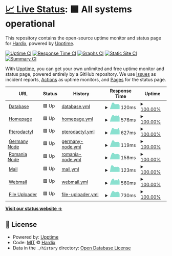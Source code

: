 # [📈 Live Status](https://demo.upptime.js.org): <!--live status--> **🟩 All systems operational**

This repository contains the open-source uptime monitor and status page for [Hardix](https://fastguard.ro), powered by [Upptime](https://github.com/upptime/upptime).

[![Uptime CI](https://github.com/hardixnph/fastguard-uptime/workflows/Uptime%20CI/badge.svg)](https://github.com/hardixnph/fastguard-uptime/actions?query=workflow%3A%22Uptime+CI%22)
[![Response Time CI](https://github.com/hardixnph/fastguard-uptime/workflows/Response%20Time%20CI/badge.svg)](https://github.com/hardixnph/fastguard-uptime/actions?query=workflow%3A%22Response+Time+CI%22)
[![Graphs CI](https://github.com/hardixnph/fastguard-uptime/workflows/Graphs%20CI/badge.svg)](https://github.com/hardixnph/fastguard-uptime/actions?query=workflow%3A%22Graphs+CI%22)
[![Static Site CI](https://github.com/hardixnph/fastguard-uptime/workflows/Static%20Site%20CI/badge.svg)](https://github.com/hardixnph/fastguard-uptime/actions?query=workflow%3A%22Static+Site+CI%22)
[![Summary CI](https://github.com/hardixnph/fastguard-uptime/workflows/Summary%20CI/badge.svg)](https://github.com/hardixnph/fastguard-uptime/actions?query=workflow%3A%22Summary+CI%22)

With [Upptime](https://upptime.js.org), you can get your own unlimited and free uptime monitor and status page, powered entirely by a GitHub repository. We use [Issues](https://github.com/hardixnph/fastguard-uptime/issues) as incident reports, [Actions](https://github.com/hardixnph/fastguard-uptime/actions) as uptime monitors, and [Pages](https://demo.upptime.js.org) for the status page.

<!--start: status pages-->
<!-- This summary is generated by Upptime (https://github.com/upptime/upptime) -->
<!-- Do not edit this manually, your changes will be overwritten -->
<!-- prettier-ignore -->
| URL | Status | History | Response Time | Uptime |
| --- | ------ | ------- | ------------- | ------ |
| <img alt="" src="https://icons.duckduckgo.com/ip3/null.ico" height="13"> [Database](116.203.189.202) | 🟩 Up | [database.yml](https://github.com/hardixnph/fastguard-uptime/commits/HEAD/history/database.yml) | <details><summary><img alt="Response time graph" src="./graphs/database/response-time-week.png" height="20"> 120ms</summary><br><a href="https://status.fastguard.ro/history/database"><img alt="Response time 120" src="https://img.shields.io/endpoint?url=https%3A%2F%2Fraw.githubusercontent.com%2Fhardixnph%2Ffastguard-uptime%2FHEAD%2Fapi%2Fdatabase%2Fresponse-time.json"></a><br><a href="https://status.fastguard.ro/history/database"><img alt="24-hour response time 90" src="https://img.shields.io/endpoint?url=https%3A%2F%2Fraw.githubusercontent.com%2Fhardixnph%2Ffastguard-uptime%2FHEAD%2Fapi%2Fdatabase%2Fresponse-time-day.json"></a><br><a href="https://status.fastguard.ro/history/database"><img alt="7-day response time 120" src="https://img.shields.io/endpoint?url=https%3A%2F%2Fraw.githubusercontent.com%2Fhardixnph%2Ffastguard-uptime%2FHEAD%2Fapi%2Fdatabase%2Fresponse-time-week.json"></a><br><a href="https://status.fastguard.ro/history/database"><img alt="30-day response time 120" src="https://img.shields.io/endpoint?url=https%3A%2F%2Fraw.githubusercontent.com%2Fhardixnph%2Ffastguard-uptime%2FHEAD%2Fapi%2Fdatabase%2Fresponse-time-month.json"></a><br><a href="https://status.fastguard.ro/history/database"><img alt="1-year response time 120" src="https://img.shields.io/endpoint?url=https%3A%2F%2Fraw.githubusercontent.com%2Fhardixnph%2Ffastguard-uptime%2FHEAD%2Fapi%2Fdatabase%2Fresponse-time-year.json"></a></details> | <details><summary><a href="https://status.fastguard.ro/history/database">100.00%</a></summary><a href="https://status.fastguard.ro/history/database"><img alt="All-time uptime 100.00%" src="https://img.shields.io/endpoint?url=https%3A%2F%2Fraw.githubusercontent.com%2Fhardixnph%2Ffastguard-uptime%2FHEAD%2Fapi%2Fdatabase%2Fuptime.json"></a><br><a href="https://status.fastguard.ro/history/database"><img alt="24-hour uptime 100.00%" src="https://img.shields.io/endpoint?url=https%3A%2F%2Fraw.githubusercontent.com%2Fhardixnph%2Ffastguard-uptime%2FHEAD%2Fapi%2Fdatabase%2Fuptime-day.json"></a><br><a href="https://status.fastguard.ro/history/database"><img alt="7-day uptime 100.00%" src="https://img.shields.io/endpoint?url=https%3A%2F%2Fraw.githubusercontent.com%2Fhardixnph%2Ffastguard-uptime%2FHEAD%2Fapi%2Fdatabase%2Fuptime-week.json"></a><br><a href="https://status.fastguard.ro/history/database"><img alt="30-day uptime 100.00%" src="https://img.shields.io/endpoint?url=https%3A%2F%2Fraw.githubusercontent.com%2Fhardixnph%2Ffastguard-uptime%2FHEAD%2Fapi%2Fdatabase%2Fuptime-month.json"></a><br><a href="https://status.fastguard.ro/history/database"><img alt="1-year uptime 100.00%" src="https://img.shields.io/endpoint?url=https%3A%2F%2Fraw.githubusercontent.com%2Fhardixnph%2Ffastguard-uptime%2FHEAD%2Fapi%2Fdatabase%2Fuptime-year.json"></a></details>
| <img alt="" src="https://icons.duckduckgo.com/ip3/fastguard.ro.ico" height="13"> [Homepage](https://fastguard.ro) | 🟩 Up | [homepage.yml](https://github.com/hardixnph/fastguard-uptime/commits/HEAD/history/homepage.yml) | <details><summary><img alt="Response time graph" src="./graphs/homepage/response-time-week.png" height="20"> 576ms</summary><br><a href="https://status.fastguard.ro/history/homepage"><img alt="Response time 576" src="https://img.shields.io/endpoint?url=https%3A%2F%2Fraw.githubusercontent.com%2Fhardixnph%2Ffastguard-uptime%2FHEAD%2Fapi%2Fhomepage%2Fresponse-time.json"></a><br><a href="https://status.fastguard.ro/history/homepage"><img alt="24-hour response time 433" src="https://img.shields.io/endpoint?url=https%3A%2F%2Fraw.githubusercontent.com%2Fhardixnph%2Ffastguard-uptime%2FHEAD%2Fapi%2Fhomepage%2Fresponse-time-day.json"></a><br><a href="https://status.fastguard.ro/history/homepage"><img alt="7-day response time 576" src="https://img.shields.io/endpoint?url=https%3A%2F%2Fraw.githubusercontent.com%2Fhardixnph%2Ffastguard-uptime%2FHEAD%2Fapi%2Fhomepage%2Fresponse-time-week.json"></a><br><a href="https://status.fastguard.ro/history/homepage"><img alt="30-day response time 576" src="https://img.shields.io/endpoint?url=https%3A%2F%2Fraw.githubusercontent.com%2Fhardixnph%2Ffastguard-uptime%2FHEAD%2Fapi%2Fhomepage%2Fresponse-time-month.json"></a><br><a href="https://status.fastguard.ro/history/homepage"><img alt="1-year response time 576" src="https://img.shields.io/endpoint?url=https%3A%2F%2Fraw.githubusercontent.com%2Fhardixnph%2Ffastguard-uptime%2FHEAD%2Fapi%2Fhomepage%2Fresponse-time-year.json"></a></details> | <details><summary><a href="https://status.fastguard.ro/history/homepage">100.00%</a></summary><a href="https://status.fastguard.ro/history/homepage"><img alt="All-time uptime 100.00%" src="https://img.shields.io/endpoint?url=https%3A%2F%2Fraw.githubusercontent.com%2Fhardixnph%2Ffastguard-uptime%2FHEAD%2Fapi%2Fhomepage%2Fuptime.json"></a><br><a href="https://status.fastguard.ro/history/homepage"><img alt="24-hour uptime 100.00%" src="https://img.shields.io/endpoint?url=https%3A%2F%2Fraw.githubusercontent.com%2Fhardixnph%2Ffastguard-uptime%2FHEAD%2Fapi%2Fhomepage%2Fuptime-day.json"></a><br><a href="https://status.fastguard.ro/history/homepage"><img alt="7-day uptime 100.00%" src="https://img.shields.io/endpoint?url=https%3A%2F%2Fraw.githubusercontent.com%2Fhardixnph%2Ffastguard-uptime%2FHEAD%2Fapi%2Fhomepage%2Fuptime-week.json"></a><br><a href="https://status.fastguard.ro/history/homepage"><img alt="30-day uptime 100.00%" src="https://img.shields.io/endpoint?url=https%3A%2F%2Fraw.githubusercontent.com%2Fhardixnph%2Ffastguard-uptime%2FHEAD%2Fapi%2Fhomepage%2Fuptime-month.json"></a><br><a href="https://status.fastguard.ro/history/homepage"><img alt="1-year uptime 100.00%" src="https://img.shields.io/endpoint?url=https%3A%2F%2Fraw.githubusercontent.com%2Fhardixnph%2Ffastguard-uptime%2FHEAD%2Fapi%2Fhomepage%2Fuptime-year.json"></a></details>
| <img alt="" src="https://icons.duckduckgo.com/ip3/pterodactyl.fastguard.ro.ico" height="13"> [Pterodactyl](https://pterodactyl.fastguard.ro) | 🟩 Up | [pterodactyl.yml](https://github.com/hardixnph/fastguard-uptime/commits/HEAD/history/pterodactyl.yml) | <details><summary><img alt="Response time graph" src="./graphs/pterodactyl/response-time-week.png" height="20"> 627ms</summary><br><a href="https://status.fastguard.ro/history/pterodactyl"><img alt="Response time 627" src="https://img.shields.io/endpoint?url=https%3A%2F%2Fraw.githubusercontent.com%2Fhardixnph%2Ffastguard-uptime%2FHEAD%2Fapi%2Fpterodactyl%2Fresponse-time.json"></a><br><a href="https://status.fastguard.ro/history/pterodactyl"><img alt="24-hour response time 464" src="https://img.shields.io/endpoint?url=https%3A%2F%2Fraw.githubusercontent.com%2Fhardixnph%2Ffastguard-uptime%2FHEAD%2Fapi%2Fpterodactyl%2Fresponse-time-day.json"></a><br><a href="https://status.fastguard.ro/history/pterodactyl"><img alt="7-day response time 627" src="https://img.shields.io/endpoint?url=https%3A%2F%2Fraw.githubusercontent.com%2Fhardixnph%2Ffastguard-uptime%2FHEAD%2Fapi%2Fpterodactyl%2Fresponse-time-week.json"></a><br><a href="https://status.fastguard.ro/history/pterodactyl"><img alt="30-day response time 627" src="https://img.shields.io/endpoint?url=https%3A%2F%2Fraw.githubusercontent.com%2Fhardixnph%2Ffastguard-uptime%2FHEAD%2Fapi%2Fpterodactyl%2Fresponse-time-month.json"></a><br><a href="https://status.fastguard.ro/history/pterodactyl"><img alt="1-year response time 627" src="https://img.shields.io/endpoint?url=https%3A%2F%2Fraw.githubusercontent.com%2Fhardixnph%2Ffastguard-uptime%2FHEAD%2Fapi%2Fpterodactyl%2Fresponse-time-year.json"></a></details> | <details><summary><a href="https://status.fastguard.ro/history/pterodactyl">100.00%</a></summary><a href="https://status.fastguard.ro/history/pterodactyl"><img alt="All-time uptime 100.00%" src="https://img.shields.io/endpoint?url=https%3A%2F%2Fraw.githubusercontent.com%2Fhardixnph%2Ffastguard-uptime%2FHEAD%2Fapi%2Fpterodactyl%2Fuptime.json"></a><br><a href="https://status.fastguard.ro/history/pterodactyl"><img alt="24-hour uptime 100.00%" src="https://img.shields.io/endpoint?url=https%3A%2F%2Fraw.githubusercontent.com%2Fhardixnph%2Ffastguard-uptime%2FHEAD%2Fapi%2Fpterodactyl%2Fuptime-day.json"></a><br><a href="https://status.fastguard.ro/history/pterodactyl"><img alt="7-day uptime 100.00%" src="https://img.shields.io/endpoint?url=https%3A%2F%2Fraw.githubusercontent.com%2Fhardixnph%2Ffastguard-uptime%2FHEAD%2Fapi%2Fpterodactyl%2Fuptime-week.json"></a><br><a href="https://status.fastguard.ro/history/pterodactyl"><img alt="30-day uptime 100.00%" src="https://img.shields.io/endpoint?url=https%3A%2F%2Fraw.githubusercontent.com%2Fhardixnph%2Ffastguard-uptime%2FHEAD%2Fapi%2Fpterodactyl%2Fuptime-month.json"></a><br><a href="https://status.fastguard.ro/history/pterodactyl"><img alt="1-year uptime 100.00%" src="https://img.shields.io/endpoint?url=https%3A%2F%2Fraw.githubusercontent.com%2Fhardixnph%2Ffastguard-uptime%2FHEAD%2Fapi%2Fpterodactyl%2Fuptime-year.json"></a></details>
| <img alt="" src="https://icons.duckduckgo.com/ip3/null.ico" height="13"> [Germany Node](116.203.189.202) | 🟩 Up | [germany-node.yml](https://github.com/hardixnph/fastguard-uptime/commits/HEAD/history/germany-node.yml) | <details><summary><img alt="Response time graph" src="./graphs/germany-node/response-time-week.png" height="20"> 119ms</summary><br><a href="https://status.fastguard.ro/history/germany-node"><img alt="Response time 119" src="https://img.shields.io/endpoint?url=https%3A%2F%2Fraw.githubusercontent.com%2Fhardixnph%2Ffastguard-uptime%2FHEAD%2Fapi%2Fgermany-node%2Fresponse-time.json"></a><br><a href="https://status.fastguard.ro/history/germany-node"><img alt="24-hour response time 89" src="https://img.shields.io/endpoint?url=https%3A%2F%2Fraw.githubusercontent.com%2Fhardixnph%2Ffastguard-uptime%2FHEAD%2Fapi%2Fgermany-node%2Fresponse-time-day.json"></a><br><a href="https://status.fastguard.ro/history/germany-node"><img alt="7-day response time 119" src="https://img.shields.io/endpoint?url=https%3A%2F%2Fraw.githubusercontent.com%2Fhardixnph%2Ffastguard-uptime%2FHEAD%2Fapi%2Fgermany-node%2Fresponse-time-week.json"></a><br><a href="https://status.fastguard.ro/history/germany-node"><img alt="30-day response time 119" src="https://img.shields.io/endpoint?url=https%3A%2F%2Fraw.githubusercontent.com%2Fhardixnph%2Ffastguard-uptime%2FHEAD%2Fapi%2Fgermany-node%2Fresponse-time-month.json"></a><br><a href="https://status.fastguard.ro/history/germany-node"><img alt="1-year response time 119" src="https://img.shields.io/endpoint?url=https%3A%2F%2Fraw.githubusercontent.com%2Fhardixnph%2Ffastguard-uptime%2FHEAD%2Fapi%2Fgermany-node%2Fresponse-time-year.json"></a></details> | <details><summary><a href="https://status.fastguard.ro/history/germany-node">100.00%</a></summary><a href="https://status.fastguard.ro/history/germany-node"><img alt="All-time uptime 100.00%" src="https://img.shields.io/endpoint?url=https%3A%2F%2Fraw.githubusercontent.com%2Fhardixnph%2Ffastguard-uptime%2FHEAD%2Fapi%2Fgermany-node%2Fuptime.json"></a><br><a href="https://status.fastguard.ro/history/germany-node"><img alt="24-hour uptime 100.00%" src="https://img.shields.io/endpoint?url=https%3A%2F%2Fraw.githubusercontent.com%2Fhardixnph%2Ffastguard-uptime%2FHEAD%2Fapi%2Fgermany-node%2Fuptime-day.json"></a><br><a href="https://status.fastguard.ro/history/germany-node"><img alt="7-day uptime 100.00%" src="https://img.shields.io/endpoint?url=https%3A%2F%2Fraw.githubusercontent.com%2Fhardixnph%2Ffastguard-uptime%2FHEAD%2Fapi%2Fgermany-node%2Fuptime-week.json"></a><br><a href="https://status.fastguard.ro/history/germany-node"><img alt="30-day uptime 100.00%" src="https://img.shields.io/endpoint?url=https%3A%2F%2Fraw.githubusercontent.com%2Fhardixnph%2Ffastguard-uptime%2FHEAD%2Fapi%2Fgermany-node%2Fuptime-month.json"></a><br><a href="https://status.fastguard.ro/history/germany-node"><img alt="1-year uptime 100.00%" src="https://img.shields.io/endpoint?url=https%3A%2F%2Fraw.githubusercontent.com%2Fhardixnph%2Ffastguard-uptime%2FHEAD%2Fapi%2Fgermany-node%2Fuptime-year.json"></a></details>
| <img alt="" src="https://icons.duckduckgo.com/ip3/null.ico" height="13"> [Romania Node](80.97.49.110) | 🟩 Up | [romania-node.yml](https://github.com/hardixnph/fastguard-uptime/commits/HEAD/history/romania-node.yml) | <details><summary><img alt="Response time graph" src="./graphs/romania-node/response-time-week.png" height="20"> 158ms</summary><br><a href="https://status.fastguard.ro/history/romania-node"><img alt="Response time 158" src="https://img.shields.io/endpoint?url=https%3A%2F%2Fraw.githubusercontent.com%2Fhardixnph%2Ffastguard-uptime%2FHEAD%2Fapi%2Fromania-node%2Fresponse-time.json"></a><br><a href="https://status.fastguard.ro/history/romania-node"><img alt="24-hour response time 130" src="https://img.shields.io/endpoint?url=https%3A%2F%2Fraw.githubusercontent.com%2Fhardixnph%2Ffastguard-uptime%2FHEAD%2Fapi%2Fromania-node%2Fresponse-time-day.json"></a><br><a href="https://status.fastguard.ro/history/romania-node"><img alt="7-day response time 158" src="https://img.shields.io/endpoint?url=https%3A%2F%2Fraw.githubusercontent.com%2Fhardixnph%2Ffastguard-uptime%2FHEAD%2Fapi%2Fromania-node%2Fresponse-time-week.json"></a><br><a href="https://status.fastguard.ro/history/romania-node"><img alt="30-day response time 158" src="https://img.shields.io/endpoint?url=https%3A%2F%2Fraw.githubusercontent.com%2Fhardixnph%2Ffastguard-uptime%2FHEAD%2Fapi%2Fromania-node%2Fresponse-time-month.json"></a><br><a href="https://status.fastguard.ro/history/romania-node"><img alt="1-year response time 158" src="https://img.shields.io/endpoint?url=https%3A%2F%2Fraw.githubusercontent.com%2Fhardixnph%2Ffastguard-uptime%2FHEAD%2Fapi%2Fromania-node%2Fresponse-time-year.json"></a></details> | <details><summary><a href="https://status.fastguard.ro/history/romania-node">100.00%</a></summary><a href="https://status.fastguard.ro/history/romania-node"><img alt="All-time uptime 100.00%" src="https://img.shields.io/endpoint?url=https%3A%2F%2Fraw.githubusercontent.com%2Fhardixnph%2Ffastguard-uptime%2FHEAD%2Fapi%2Fromania-node%2Fuptime.json"></a><br><a href="https://status.fastguard.ro/history/romania-node"><img alt="24-hour uptime 100.00%" src="https://img.shields.io/endpoint?url=https%3A%2F%2Fraw.githubusercontent.com%2Fhardixnph%2Ffastguard-uptime%2FHEAD%2Fapi%2Fromania-node%2Fuptime-day.json"></a><br><a href="https://status.fastguard.ro/history/romania-node"><img alt="7-day uptime 100.00%" src="https://img.shields.io/endpoint?url=https%3A%2F%2Fraw.githubusercontent.com%2Fhardixnph%2Ffastguard-uptime%2FHEAD%2Fapi%2Fromania-node%2Fuptime-week.json"></a><br><a href="https://status.fastguard.ro/history/romania-node"><img alt="30-day uptime 100.00%" src="https://img.shields.io/endpoint?url=https%3A%2F%2Fraw.githubusercontent.com%2Fhardixnph%2Ffastguard-uptime%2FHEAD%2Fapi%2Fromania-node%2Fuptime-month.json"></a><br><a href="https://status.fastguard.ro/history/romania-node"><img alt="1-year uptime 100.00%" src="https://img.shields.io/endpoint?url=https%3A%2F%2Fraw.githubusercontent.com%2Fhardixnph%2Ffastguard-uptime%2FHEAD%2Fapi%2Fromania-node%2Fuptime-year.json"></a></details>
| <img alt="" src="https://icons.duckduckgo.com/ip3/null.ico" height="13"> [Mail](116.203.189.202) | 🟩 Up | [mail.yml](https://github.com/hardixnph/fastguard-uptime/commits/HEAD/history/mail.yml) | <details><summary><img alt="Response time graph" src="./graphs/mail/response-time-week.png" height="20"> 123ms</summary><br><a href="https://status.fastguard.ro/history/mail"><img alt="Response time 123" src="https://img.shields.io/endpoint?url=https%3A%2F%2Fraw.githubusercontent.com%2Fhardixnph%2Ffastguard-uptime%2FHEAD%2Fapi%2Fmail%2Fresponse-time.json"></a><br><a href="https://status.fastguard.ro/history/mail"><img alt="24-hour response time 89" src="https://img.shields.io/endpoint?url=https%3A%2F%2Fraw.githubusercontent.com%2Fhardixnph%2Ffastguard-uptime%2FHEAD%2Fapi%2Fmail%2Fresponse-time-day.json"></a><br><a href="https://status.fastguard.ro/history/mail"><img alt="7-day response time 123" src="https://img.shields.io/endpoint?url=https%3A%2F%2Fraw.githubusercontent.com%2Fhardixnph%2Ffastguard-uptime%2FHEAD%2Fapi%2Fmail%2Fresponse-time-week.json"></a><br><a href="https://status.fastguard.ro/history/mail"><img alt="30-day response time 123" src="https://img.shields.io/endpoint?url=https%3A%2F%2Fraw.githubusercontent.com%2Fhardixnph%2Ffastguard-uptime%2FHEAD%2Fapi%2Fmail%2Fresponse-time-month.json"></a><br><a href="https://status.fastguard.ro/history/mail"><img alt="1-year response time 123" src="https://img.shields.io/endpoint?url=https%3A%2F%2Fraw.githubusercontent.com%2Fhardixnph%2Ffastguard-uptime%2FHEAD%2Fapi%2Fmail%2Fresponse-time-year.json"></a></details> | <details><summary><a href="https://status.fastguard.ro/history/mail">100.00%</a></summary><a href="https://status.fastguard.ro/history/mail"><img alt="All-time uptime 100.00%" src="https://img.shields.io/endpoint?url=https%3A%2F%2Fraw.githubusercontent.com%2Fhardixnph%2Ffastguard-uptime%2FHEAD%2Fapi%2Fmail%2Fuptime.json"></a><br><a href="https://status.fastguard.ro/history/mail"><img alt="24-hour uptime 100.00%" src="https://img.shields.io/endpoint?url=https%3A%2F%2Fraw.githubusercontent.com%2Fhardixnph%2Ffastguard-uptime%2FHEAD%2Fapi%2Fmail%2Fuptime-day.json"></a><br><a href="https://status.fastguard.ro/history/mail"><img alt="7-day uptime 100.00%" src="https://img.shields.io/endpoint?url=https%3A%2F%2Fraw.githubusercontent.com%2Fhardixnph%2Ffastguard-uptime%2FHEAD%2Fapi%2Fmail%2Fuptime-week.json"></a><br><a href="https://status.fastguard.ro/history/mail"><img alt="30-day uptime 100.00%" src="https://img.shields.io/endpoint?url=https%3A%2F%2Fraw.githubusercontent.com%2Fhardixnph%2Ffastguard-uptime%2FHEAD%2Fapi%2Fmail%2Fuptime-month.json"></a><br><a href="https://status.fastguard.ro/history/mail"><img alt="1-year uptime 100.00%" src="https://img.shields.io/endpoint?url=https%3A%2F%2Fraw.githubusercontent.com%2Fhardixnph%2Ffastguard-uptime%2FHEAD%2Fapi%2Fmail%2Fuptime-year.json"></a></details>
| <img alt="" src="https://icons.duckduckgo.com/ip3/webmail.fastguard.ro.ico" height="13"> [Webmail](https://webmail.fastguard.ro) | 🟩 Up | [webmail.yml](https://github.com/hardixnph/fastguard-uptime/commits/HEAD/history/webmail.yml) | <details><summary><img alt="Response time graph" src="./graphs/webmail/response-time-week.png" height="20"> 560ms</summary><br><a href="https://status.fastguard.ro/history/webmail"><img alt="Response time 560" src="https://img.shields.io/endpoint?url=https%3A%2F%2Fraw.githubusercontent.com%2Fhardixnph%2Ffastguard-uptime%2FHEAD%2Fapi%2Fwebmail%2Fresponse-time.json"></a><br><a href="https://status.fastguard.ro/history/webmail"><img alt="24-hour response time 431" src="https://img.shields.io/endpoint?url=https%3A%2F%2Fraw.githubusercontent.com%2Fhardixnph%2Ffastguard-uptime%2FHEAD%2Fapi%2Fwebmail%2Fresponse-time-day.json"></a><br><a href="https://status.fastguard.ro/history/webmail"><img alt="7-day response time 560" src="https://img.shields.io/endpoint?url=https%3A%2F%2Fraw.githubusercontent.com%2Fhardixnph%2Ffastguard-uptime%2FHEAD%2Fapi%2Fwebmail%2Fresponse-time-week.json"></a><br><a href="https://status.fastguard.ro/history/webmail"><img alt="30-day response time 560" src="https://img.shields.io/endpoint?url=https%3A%2F%2Fraw.githubusercontent.com%2Fhardixnph%2Ffastguard-uptime%2FHEAD%2Fapi%2Fwebmail%2Fresponse-time-month.json"></a><br><a href="https://status.fastguard.ro/history/webmail"><img alt="1-year response time 560" src="https://img.shields.io/endpoint?url=https%3A%2F%2Fraw.githubusercontent.com%2Fhardixnph%2Ffastguard-uptime%2FHEAD%2Fapi%2Fwebmail%2Fresponse-time-year.json"></a></details> | <details><summary><a href="https://status.fastguard.ro/history/webmail">100.00%</a></summary><a href="https://status.fastguard.ro/history/webmail"><img alt="All-time uptime 100.00%" src="https://img.shields.io/endpoint?url=https%3A%2F%2Fraw.githubusercontent.com%2Fhardixnph%2Ffastguard-uptime%2FHEAD%2Fapi%2Fwebmail%2Fuptime.json"></a><br><a href="https://status.fastguard.ro/history/webmail"><img alt="24-hour uptime 100.00%" src="https://img.shields.io/endpoint?url=https%3A%2F%2Fraw.githubusercontent.com%2Fhardixnph%2Ffastguard-uptime%2FHEAD%2Fapi%2Fwebmail%2Fuptime-day.json"></a><br><a href="https://status.fastguard.ro/history/webmail"><img alt="7-day uptime 100.00%" src="https://img.shields.io/endpoint?url=https%3A%2F%2Fraw.githubusercontent.com%2Fhardixnph%2Ffastguard-uptime%2FHEAD%2Fapi%2Fwebmail%2Fuptime-week.json"></a><br><a href="https://status.fastguard.ro/history/webmail"><img alt="30-day uptime 100.00%" src="https://img.shields.io/endpoint?url=https%3A%2F%2Fraw.githubusercontent.com%2Fhardixnph%2Ffastguard-uptime%2FHEAD%2Fapi%2Fwebmail%2Fuptime-month.json"></a><br><a href="https://status.fastguard.ro/history/webmail"><img alt="1-year uptime 100.00%" src="https://img.shields.io/endpoint?url=https%3A%2F%2Fraw.githubusercontent.com%2Fhardixnph%2Ffastguard-uptime%2FHEAD%2Fapi%2Fwebmail%2Fuptime-year.json"></a></details>
| <img alt="" src="https://icons.duckduckgo.com/ip3/i.fastguard.ro.ico" height="13"> [File Uploader](https://i.fastguard.ro) | 🟩 Up | [file-uploader.yml](https://github.com/hardixnph/fastguard-uptime/commits/HEAD/history/file-uploader.yml) | <details><summary><img alt="Response time graph" src="./graphs/file-uploader/response-time-week.png" height="20"> 730ms</summary><br><a href="https://status.fastguard.ro/history/file-uploader"><img alt="Response time 730" src="https://img.shields.io/endpoint?url=https%3A%2F%2Fraw.githubusercontent.com%2Fhardixnph%2Ffastguard-uptime%2FHEAD%2Fapi%2Ffile-uploader%2Fresponse-time.json"></a><br><a href="https://status.fastguard.ro/history/file-uploader"><img alt="24-hour response time 521" src="https://img.shields.io/endpoint?url=https%3A%2F%2Fraw.githubusercontent.com%2Fhardixnph%2Ffastguard-uptime%2FHEAD%2Fapi%2Ffile-uploader%2Fresponse-time-day.json"></a><br><a href="https://status.fastguard.ro/history/file-uploader"><img alt="7-day response time 730" src="https://img.shields.io/endpoint?url=https%3A%2F%2Fraw.githubusercontent.com%2Fhardixnph%2Ffastguard-uptime%2FHEAD%2Fapi%2Ffile-uploader%2Fresponse-time-week.json"></a><br><a href="https://status.fastguard.ro/history/file-uploader"><img alt="30-day response time 730" src="https://img.shields.io/endpoint?url=https%3A%2F%2Fraw.githubusercontent.com%2Fhardixnph%2Ffastguard-uptime%2FHEAD%2Fapi%2Ffile-uploader%2Fresponse-time-month.json"></a><br><a href="https://status.fastguard.ro/history/file-uploader"><img alt="1-year response time 730" src="https://img.shields.io/endpoint?url=https%3A%2F%2Fraw.githubusercontent.com%2Fhardixnph%2Ffastguard-uptime%2FHEAD%2Fapi%2Ffile-uploader%2Fresponse-time-year.json"></a></details> | <details><summary><a href="https://status.fastguard.ro/history/file-uploader">100.00%</a></summary><a href="https://status.fastguard.ro/history/file-uploader"><img alt="All-time uptime 100.00%" src="https://img.shields.io/endpoint?url=https%3A%2F%2Fraw.githubusercontent.com%2Fhardixnph%2Ffastguard-uptime%2FHEAD%2Fapi%2Ffile-uploader%2Fuptime.json"></a><br><a href="https://status.fastguard.ro/history/file-uploader"><img alt="24-hour uptime 100.00%" src="https://img.shields.io/endpoint?url=https%3A%2F%2Fraw.githubusercontent.com%2Fhardixnph%2Ffastguard-uptime%2FHEAD%2Fapi%2Ffile-uploader%2Fuptime-day.json"></a><br><a href="https://status.fastguard.ro/history/file-uploader"><img alt="7-day uptime 100.00%" src="https://img.shields.io/endpoint?url=https%3A%2F%2Fraw.githubusercontent.com%2Fhardixnph%2Ffastguard-uptime%2FHEAD%2Fapi%2Ffile-uploader%2Fuptime-week.json"></a><br><a href="https://status.fastguard.ro/history/file-uploader"><img alt="30-day uptime 100.00%" src="https://img.shields.io/endpoint?url=https%3A%2F%2Fraw.githubusercontent.com%2Fhardixnph%2Ffastguard-uptime%2FHEAD%2Fapi%2Ffile-uploader%2Fuptime-month.json"></a><br><a href="https://status.fastguard.ro/history/file-uploader"><img alt="1-year uptime 100.00%" src="https://img.shields.io/endpoint?url=https%3A%2F%2Fraw.githubusercontent.com%2Fhardixnph%2Ffastguard-uptime%2FHEAD%2Fapi%2Ffile-uploader%2Fuptime-year.json"></a></details>

<!--end: status pages-->

[**Visit our status website →**](https://demo.upptime.js.org)

## 📄 License

- Powered by: [Upptime](https://github.com/upptime/upptime)
- Code: [MIT](./LICENSE) © [Hardix](https://fastguard.ro)
- Data in the `./history` directory: [Open Database License](https://opendatacommons.org/licenses/odbl/1-0/)
